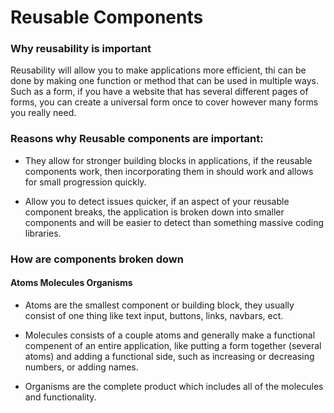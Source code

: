 # Reusable Components

### Why reusability is important

Reusability will allow you to make applications more efficient, thi can be done by making one function or method that can be used in multiple ways. Such as a form, if you have a website that has several different pages of forms, you can create a universal form once to cover however many forms you really need.

### Reasons why Reusable components are important:

* They allow for stronger building blocks in applications, if the reusable components work, then incorporating them in should work and allows for small progression quickly.

* Allow you to detect issues quicker, if an aspect of your reusable component breaks, the application is broken down into smaller components and will be easier to detect than something massive coding libraries.

### How are components broken down

#### Atoms Molecules Organisms

* Atoms are the smallest component or building block, they usually consist of one thing like text input, buttons, links, navbars, ect.

* Molecules consists of a couple atoms and generally make a functional compenent of an entire application, like putting a form together (several atoms) and adding a functional side, such as increasing or decreasing numbers, or adding names.

* Organisms are the complete product which includes all of the molecules and functionality.

